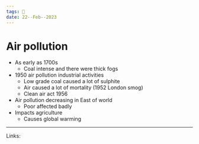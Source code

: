 ```yaml
---
tags: 🌱
date: 22--Feb--2023
---
```


# Air pollution

- As early as 1700s
    - Coal intense and there were thick fogs
- 1950 air pollution industrial activities
    - Low grade coal caused a lot of sulphite
    - Air caused a lot of mortality (1952 London smog)
    - Clean air act 1956
- Air pollution decreasing in East of world
    - Poor affected badly
- Impacts agriculture
    - Causes global warming

---
Links: 